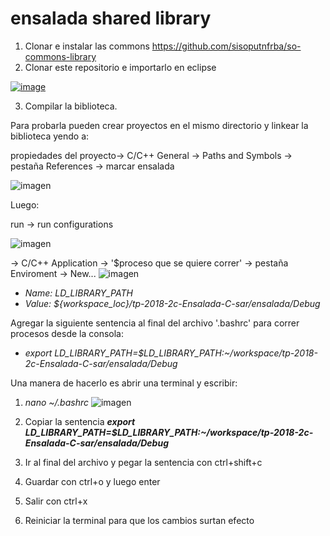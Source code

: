 # ensalada shared library
1. Clonar e instalar las commons https://github.com/sisoputnfrba/so-commons-library
2. Clonar este repositorio e importarlo en eclipse

[![image](https://img.youtube.com/vi/v1-POeJtW3E/0.jpg)](https://www.youtube.com/watch?v=v1-POeJtW3E)

3. Compilar la biblioteca.

Para probarla pueden crear proyectos en el mismo directorio y linkear la biblioteca yendo a: 

propiedades del proyecto-> C/C++ General -> Paths and Symbols -> pestaña References -> marcar ensalada

![imagen](https://cdn.discordapp.com/attachments/422066205550182402/483738504682012683/unknown.png)

Luego:

run -> run configurations 

![imagen](https://cdn.discordapp.com/attachments/422066205550182402/483739590134464523/unknown.png)

-> C/C++ Application -> '$proceso que se quiere correr' -> pestaña Enviroment -> New...
![imagen](https://cdn.discordapp.com/attachments/422066205550182402/483740286510563329/unknown.png)
+ *Name: LD_LIBRARY_PATH*
+ *Value: ${workspace_loc}/tp-2018-2c-Ensalada-C-sar/ensalada/Debug*


Agregar la siguiente sentencia al final del archivo '.bashrc' para correr procesos desde la consola:
+ *export LD_LIBRARY_PATH=$LD_LIBRARY_PATH:~/workspace/tp-2018-2c-Ensalada-C-sar/ensalada/Debug*

Una manera de  hacerlo es abrir una terminal y escribir:
1. *nano ~/.bashrc*
![imagen](https://cdn.discordapp.com/attachments/422066205550182402/483741049546604545/unknown.png)
2. Copiar la sentencia **_export LD_LIBRARY_PATH=$LD_LIBRARY_PATH:~/workspace/tp-2018-2c-Ensalada-C-sar/ensalada/Debug_**

3. Ir al final del archivo y pegar la sentencia con ctrl+shift+c
4. Guardar con ctrl+o y luego enter
5. Salir con ctrl+x
6. Reiniciar la terminal para que los cambios surtan efecto
